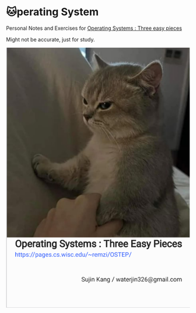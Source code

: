 # 🐱perating System

Personal Notes and Exercises for [Operating Systems : Three easy pieces](https://pages.cs.wisc.edu/~remzi/OSTEP/)

Might not be accurate, just for study.

![Front](./front.png)
